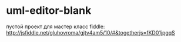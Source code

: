 # uml-editor-blank
пустой проект для мастер класс
fiddle: http://jsfiddle.net/gluhovroma/gjtv4am5/10/#&togetherjs=fKD01jpgqS
